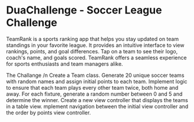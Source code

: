 # DuaChallenge - Soccer League Challenge 

TeamRank is a sports ranking app that helps you stay updated on team standings in your favorite league. It provides an intuitive interface to view rankings, points, and goal differences. 
Tap on a team to see their logo, coach's name, and goals scored. TeamRank offers a seamless experience for sports enthusiasts and team managers alike.


The Challange /n
Create a Team class. 
Generate 20 unique soccer teams with random names and assign initial points to each team.
Implement logic to ensure that each team plays every other team twice, both home and away.
For each fixture, generate a random number between 0 and 5 and determine the winner.
Create a new view controller that displays the teams in a table view.
mplement navigation between the initial view controller and the order by points view controller.
